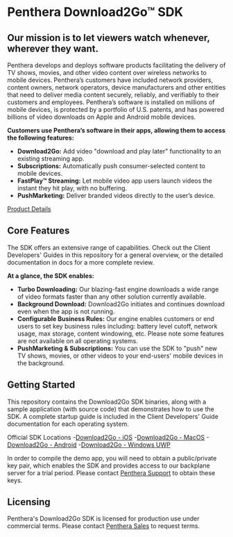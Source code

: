 # Penthera Download2Go™ SDK
## Our mission is to let viewers watch whenever, wherever they want.

Penthera develops and deploys software products facilitating the delivery of TV shows, movies, and other video content over wireless networks to mobile devices. Penthera’s customers have included network providers, content owners, network operators, device manufacturers and other entities that need to deliver media content securely, reliably, and verifiably to their customers and employees. Penthera’s software is installed on millions of mobile devices, is protected by a portfolio of U.S. patents, and has powered billions of video downloads on Apple and Android mobile devices.

**Customers use Penthera’s software in their apps, allowing them to access the following features:**
- **Download2Go:** Add video "download and play later" functionality to an existing streaming app.
- **Subscriptions:** Automatically push consumer-selected content to mobile devices.
- **FastPlay™ Streaming:** Let mobile video app users launch videos the instant they hit play, with no buffering.
- **PushMarketing:** Deliver branded videos directly to the user’s device.

[Product Details](https://www.penthera.com/solutions)

## Core Features

The SDK offers an extensive range of capabilities. Check out the Client Developers' Guides in this repository for a general overview, or the detailed documentation in docs for a more complete review.

**At a glance, the SDK enables:**
- **Turbo Downloading:** Our blazing-fast engine downloads a wide range of video formats faster than any other solution currently available.
- **Background Download:** Download2Go initiates and continues download even when the app is not running.
- **Configurable Business Rules:** Our engine enables customers or end users to set key business rules including: battery level cutoff, network usage, max storage, content windowing, etc. Please note some features are not available on all operating systems.
- **PushMarketing & Subscriptions:** You can use the SDK to "push" new TV shows, movies, or other videos to your end-users' mobile devices in the background.

## Getting Started

This repository contains the Download2Go SDK binaries, along with a sample application (with source code) that demonstrates how to use the SDK. A complete startup guide is included in the Client Developers' Guide documentation for each operating system.  

Official SDK Locations
-[Download2Go - iOS](https://github.com/penthera/Download2Go-ios)
-[Download2Go - MacOS](https://github.com/penthera/Download2Go-MacOS)
-[Download2Go - Android](https://github.com/penthera/Download2Go-android)
-[Download2Go - Windows UWP](https://github.com/penthera/Download2Go-Win10)

In order to compile the demo app, you will need to obtain a public/private key pair, which enables the SDK and provides access to our backplane server for a trial period. Please contact [Penthera Support](mailto:support@penthera.com) to obtain these keys.

## Licensing

Penthera's Download2Go SDK is licensed for production use under commercial terms. Please contact [Penthera Sales](sales@penthera.com) to request terms.

